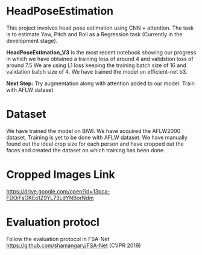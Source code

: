 # HeadPoseEstimation
This project involves head pose estimation using CNN + attention. The task is to estimate Yaw, Pitch and Roll as a Regression task (Currently in the development stage).

**HeadPoseEstimation_V3** is the most recent notebook showing our progress in which we have obtained a training loss of around 4 and validstion loss of around 7.5
We are using L1 loss keeping the training batch size of 16 and validation batch size of 4. 
We have trained the model on efficient-net b3.

**Next Step:** Try augmentation along with attention added to our model. Train with AFLW dataset

# Dataset
We have trained the model on BIWI. We have acquired the AFLW2000 dataset. Training is yet to be done with AFLW dataset.
We have manually found out the ideal crop size for each person and have cropped out the faces and created the dataset on which training has been done.
# Cropped Images Link
https://drive.google.com/open?id=13pca-FDOiFsGKEo1Z9YL73LdYNBorNdm

# Evaluation protocl
Follow the evaluation protocol in FSA-Net https://github.com/shamangary/FSA-Net (CVPR 2019)
